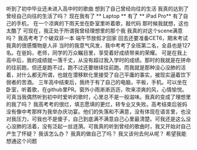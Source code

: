 听到了初中毕业还未进入高中时的歌曲
想到了自己曾经向往的生活
我真的达到了曾经自己向往的生活了吗？
现在我有了 ** Laptop **  有了 ** iPad Pro**
有了自己的手机，
在一个凉爽的下雨天坐在卧室里听着歌，敲代码
那时候我就想，这也太酷了
可现在，我正处于所谓我曾经理想里的那个我
我真的对这个scene满意吗？
我高考考了个破双非一本
端午节放假才回家
回去还要准备CET6，期末考试
我真的很感慨物是人非
当时的我意气风发，我中考考了全班第二名，全县也是127名。在爸妈，老师，同学的万众瞩目里，享受着好成绩带来的荣耀。
可是在我上高中后，我的成绩就一落千丈，从没有超过我入学时的成绩。那时的我就是在拼命的往前跑，但还是跑不过，跑不过还要继续往前跑。而我就是那种没心没肺的活着，对什么都无所谓，也就在潜移默化里接受了自己平庸的事实，被现实逼着饮下弱者的苦酒。
三年高中结束后，我终于有了自己的电脑，平板，手机。可以坐在卧室，听着歌，在github里PR。窗外小雨淅淅沥沥，吹来凉爽的风，心情愉悦。
可真当我偶然听到初中时爱听的歌时，心里总不是一般滋味。我真的变成了理想里的我了吗？
我高考考的很烂，填志愿填的更烂，转专业又失败。高考结束后爸妈没有像中考那样为我举办庆功宴。他们的失落和不满意，没有体现在语言里，也没对我压力，可我也不是傻子，自己到底满不满意自己心里最清楚。可我还是这么没心没肺的活着，没有泛起一丝涟漪。可我真的听到曾经的歌曲时，我又开始对自己产生了怀疑？
我该怎么办？
我真的做自己了吗？
我又该何去何从呢？
希望我能想通这个问题